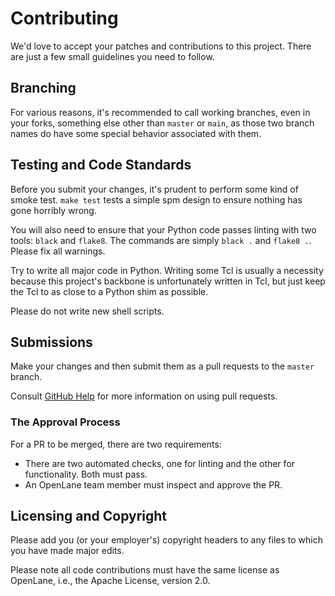 # Contributing
We'd love to accept your patches and contributions to this project. There are
just a few small guidelines you need to follow.

## Branching
For various reasons, it's recommended to call working branches, even in your forks, something else other than `master` or `main`, as those two branch names do have some special behavior associated with them. 

## Testing and Code Standards
Before you submit your changes, it's prudent to perform some kind of smoke test. `make test` tests a simple spm design to ensure nothing has gone horribly wrong.

You will also need to ensure that your Python code passes linting with two tools: `black` and `flake8`. The commands are simply `black .` and `flake8 .`. Please fix all warnings.

Try to write all major code in Python. Writing some Tcl is usually a necessity because this project's backbone is unfortunately written in Tcl, but just keep the Tcl to as close to a Python shim as possible.

Please do not write new shell scripts.

## Submissions
Make your changes and then submit them as a pull requests to the `master` branch.

Consult [GitHub Help](https://help.github.com/articles/about-pull-requests/) for more information on using pull requests.

### The Approval Process
For a PR to be merged, there are two requirements:

- There are two automated checks, one for linting and the other for functionality. Both must pass.
- An OpenLane team member must inspect and approve the PR.

## Licensing and Copyright
Please add you (or your employer's) copyright headers to any files to which you have made major edits.

Please note all code contributions must have the same license as OpenLane, i.e., the Apache License, version 2.0. 